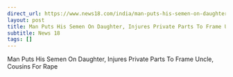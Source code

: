 ```yaml
---
direct_url: https://www.news18.com/india/man-puts-his-semen-on-daughter-injures-private-parts-to-frame-uncle-cousins-for-rape-ws-ab-9153944.html
layout: post
title: Man Puts His Semen On Daughter, Injures Private Parts To Frame Uncle, Cousins For Rape
subtitle: News 18
tags: []
---
```


Man Puts His Semen On Daughter, Injures Private Parts To Frame Uncle, Cousins For Rape
